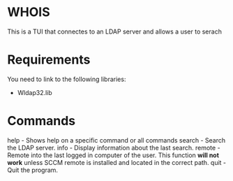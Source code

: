 # WHOIS

This is a TUI that connectes to an LDAP server and allows a user to serach

# Requirements
You need to link to the following libraries:
- Wldap32.lib

# Commands
help - Shows help on a specific command or all commands
search - Search the LDAP server.
info - Display information about the last search.
remote - Remote into the last logged in computer of the user. This function **will not work** unless SCCM remote is installed and located in the correct path.
quit - Quit the program.

